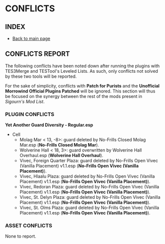# CONFLICTS

## INDEX

- [Back to main page](https://github.com/Sigourn/morrowind-improved/blob/master/readme.md)

## CONFLICTS REPORT

The following conflicts have been noted down after running the plugins with TES3Merge and TESTool's Leveled Lists. As such, only conflicts not solved by these two tools will be reported.

For the sake of simplicity, conflicts with **Patch for Purists** and the **Unofficial Morrowind Official Plugins Patched** will be ignored. This section will thus be focused on the synergy between the rest of the mods present in *Sigourn's Mod List*.

### PLUGIN CONFLICTS

**Yet Another Guard Diversity - Regular.esp**
- Cell
  - Molag Mar < 13, -8>: guard deleted by No-Frills Closed Molag Mar.esp (**No-Frills Closed Molag Mar**).
  - Wolverine Hall < 18, 3>: guard overwritten by Wolverine Hall Overhaul.esp (**Wolverine Hall Overhaul**).
  - Vivec, Foreign Quarter Plaza: guard deleted by No-Frills Open Vivec (Vanilla Placement) v1.1.esp (**No-Frills Open Vivec (Vanilla Placement)**).
  - Vivec, Hlaalu Plaza: guard deleted by No-Frills Open Vivec (Vanilla Placement) v1.1.esp (**No-Frills Open Vivec (Vanilla Placement)**).
  - Vivec, Redoran Plaza: guard deleted by No-Frills Open Vivec (Vanilla Placement) v1.1.esp (**No-Frills Open Vivec (Vanilla Placement)**).
  - Vivec, St. Delyn Plaza: guard deleted by No-Frills Open Vivec (Vanilla Placement) v1.1.esp (**No-Frills Open Vivec (Vanilla Placement)**).
  - Vivec, St. Olms Plaza: guard deleted by No-Frills Open Vivec (Vanilla Placement) v1.1.esp (**No-Frills Open Vivec (Vanilla Placement)**).

### ASSET CONFLICTS

None to report.
